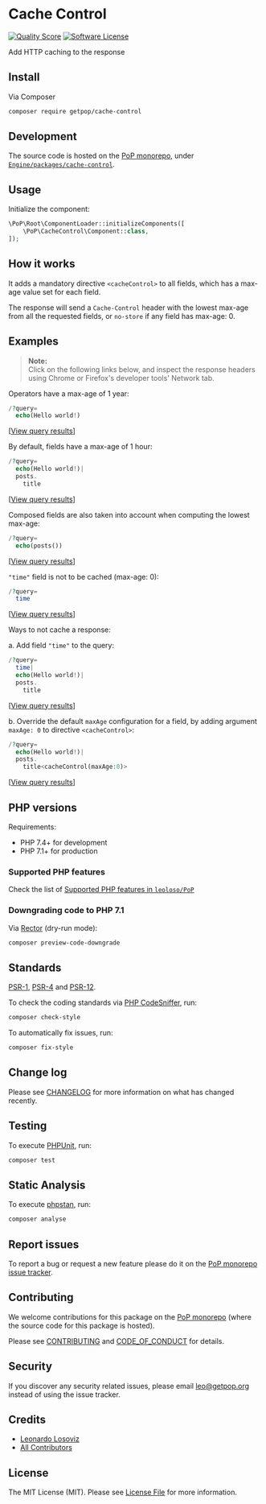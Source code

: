 # Cache Control

<!-- [![Build Status][ico-travis]][link-travis] -->
[![Quality Score][ico-code-quality]][link-code-quality]
[![Software License][ico-license]](LICENSE.md)

<!--
[![Latest Version on Packagist][ico-version]][link-packagist]
[![Coverage Status][ico-scrutinizer]][link-scrutinizer]
[![Total Downloads][ico-downloads]][link-downloads]
-->

Add HTTP caching to the response

## Install

Via Composer

``` bash
composer require getpop/cache-control
```

## Development

The source code is hosted on the [PoP monorepo](https://github.com/leoloso/PoP), under [`Engine/packages/cache-control`](https://github.com/leoloso/PoP/tree/master/layers/Engine/packages/cache-control).

## Usage

Initialize the component:

``` php
\PoP\Root\ComponentLoader::initializeComponents([
    \PoP\CacheControl\Component::class,
]);
```

## How it works

It adds a mandatory directive `<cacheControl>` to all fields, which has a max-age value set for each field.

The response will send a `Cache-Control` header with the lowest max-age from all the requested fields, or `no-store` if any field has max-age: 0.

## Examples

> **Note:**<br/>Click on the following links below, and inspect the response headers using Chrome or Firefox's developer tools' Network tab.

Operators have a max-age of 1 year:

```php
/?query=
  echo(Hello world!)
```

[<a href="https://newapi.getpop.org/api/graphql/?query=echo(Hello+world!)">View query results</a>]

By default, fields have a max-age of 1 hour:

```php
/?query=
  echo(Hello world!)|
  posts.
    title
```

[<a href="https://newapi.getpop.org/api/graphql/?query=echo(Hello+world!)|posts.title">View query results</a>]

Composed fields are also taken into account when computing the lowest max-age:

```php
/?query=
  echo(posts())
```

[<a href="https://newapi.getpop.org/api/graphql/?query=echo(posts())">View query results</a>]

`"time"` field is not to be cached (max-age: 0):

```php
/?query=
  time
```

[<a href="https://newapi.getpop.org/api/graphql/?query=time">View query results</a>]

Ways to not cache a response:

a. Add field `"time"` to the query:

```php
/?query=
  time|
  echo(Hello world!)|
  posts.
    title
```

[<a href="https://newapi.getpop.org/api/graphql/?query=time|echo(Hello+world!)|posts.title">View query results</a>]

b. Override the default `maxAge` configuration for a field, by adding argument `maxAge: 0` to directive `<cacheControl>`:

```php
/?query=
  echo(Hello world!)|
  posts.
    title<cacheControl(maxAge:0)>
```

[<a href="https://newapi.getpop.org/api/graphql/?query=echo(Hello+world!)|posts.title<cacheControl(maxAge:0)>">View query results</a>]

## PHP versions

Requirements:

- PHP 7.4+ for development
- PHP 7.1+ for production

### Supported PHP features

Check the list of [Supported PHP features in `leoloso/PoP`](https://github.com/leoloso/PoP/#supported-php-features)

### Downgrading code to PHP 7.1

Via [Rector](https://github.com/rectorphp/rector) (dry-run mode):

```bash
composer preview-code-downgrade
```

## Standards

[PSR-1](https://www.php-fig.org/psr/psr-1), [PSR-4](https://www.php-fig.org/psr/psr-4) and [PSR-12](https://www.php-fig.org/psr/psr-12).

To check the coding standards via [PHP CodeSniffer](https://github.com/squizlabs/PHP_CodeSniffer), run:

``` bash
composer check-style
```

To automatically fix issues, run:

``` bash
composer fix-style
```

## Change log

Please see [CHANGELOG](CHANGELOG.md) for more information on what has changed recently.

## Testing

To execute [PHPUnit](https://phpunit.de/), run:

``` bash
composer test
```

## Static Analysis

To execute [phpstan](https://github.com/phpstan/phpstan), run:

``` bash
composer analyse
```

## Report issues

To report a bug or request a new feature please do it on the [PoP monorepo issue tracker](https://github.com/leoloso/PoP/issues).

## Contributing

We welcome contributions for this package on the [PoP monorepo](https://github.com/leoloso/PoP) (where the source code for this package is hosted).

Please see [CONTRIBUTING](CONTRIBUTING.md) and [CODE_OF_CONDUCT](CODE_OF_CONDUCT.md) for details.

## Security

If you discover any security related issues, please email leo@getpop.org instead of using the issue tracker.

## Credits

- [Leonardo Losoviz][link-author]
- [All Contributors][link-contributors]

## License

The MIT License (MIT). Please see [License File](LICENSE.md) for more information.

[ico-version]: https://img.shields.io/packagist/v/getpop/cache-control.svg?style=flat-square
[ico-license]: https://img.shields.io/badge/license-MIT-brightgreen.svg?style=flat-square
[ico-travis]: https://img.shields.io/travis/getpop/cache-control/master.svg?style=flat-square
[ico-scrutinizer]: https://img.shields.io/scrutinizer/coverage/g/getpop/cache-control.svg?style=flat-square
[ico-code-quality]: https://img.shields.io/scrutinizer/g/getpop/cache-control.svg?style=flat-square
[ico-downloads]: https://img.shields.io/packagist/dt/getpop/cache-control.svg?style=flat-square

[link-packagist]: https://packagist.org/packages/getpop/cache-control
[link-travis]: https://travis-ci.org/getpop/cache-control
[link-scrutinizer]: https://scrutinizer-ci.com/g/getpop/cache-control/code-structure
[link-code-quality]: https://scrutinizer-ci.com/g/getpop/cache-control
[link-downloads]: https://packagist.org/packages/getpop/cache-control
[link-author]: https://github.com/leoloso
[link-contributors]: ../../../../../../contributors
